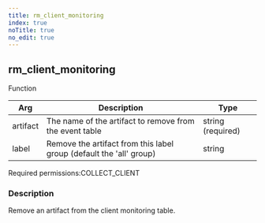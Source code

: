 ```yaml
---
title: rm_client_monitoring
index: true
noTitle: true
no_edit: true
---
```




<div class="vql_item"></div>


## rm_client_monitoring
<span class='vql_type label label-warning pull-right page-header'>Function</span>



<div class="vqlargs"></div>

Arg | Description | Type
----|-------------|-----
artifact|The name of the artifact to remove from the event table|string (required)
label|Remove the artifact from this label group (default the 'all'  group)|string

<span class="permission_list vql_type">Required permissions:</span><span class="permission_list linkcolour label label-important">COLLECT_CLIENT</span>

### Description

Remove an artifact from the client monitoring table.

